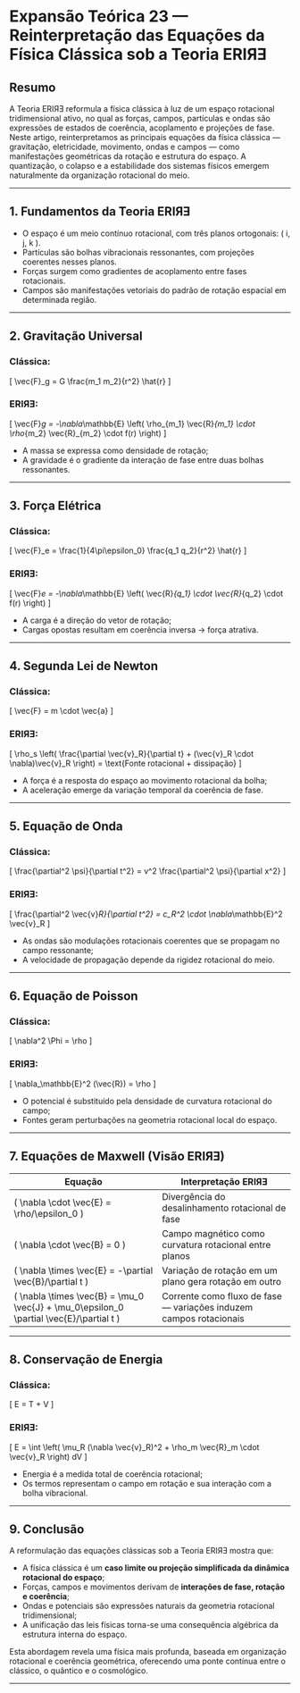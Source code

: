 # **Expansão Teórica 23 — Reinterpretação das Equações da Física Clássica sob a Teoria ERIЯƎ**

## Resumo

A Teoria ERIЯƎ reformula a física clássica à luz de um espaço rotacional tridimensional ativo, no qual as forças, campos, partículas e ondas são expressões de estados de coerência, acoplamento e projeções de fase. Neste artigo, reinterpretamos as principais equações da física clássica — gravitação, eletricidade, movimento, ondas e campos — como manifestações geométricas da rotação e estrutura do espaço. A quantização, o colapso e a estabilidade dos sistemas físicos emergem naturalmente da organização rotacional do meio.

---

## 1. Fundamentos da Teoria ERIЯƎ

- O espaço é um meio contínuo rotacional, com três planos ortogonais: \( i, j, k \).
- Partículas são bolhas vibracionais ressonantes, com projeções coerentes nesses planos.
- Forças surgem como gradientes de acoplamento entre fases rotacionais.
- Campos são manifestações vetoriais do padrão de rotação espacial em determinada região.

---

## 2. Gravitação Universal

### Clássica:
\[
\vec{F}_g = G \frac{m_1 m_2}{r^2} \hat{r}
\]

### ERIЯƎ:
\[
\vec{F}_g = -\nabla_\mathbb{E} \left( \rho_{m_1} \vec{R}_{m_1} \cdot \rho_{m_2} \vec{R}_{m_2} \cdot f(r) \right)
\]

- A massa se expressa como densidade de rotação;
- A gravidade é o gradiente da interação de fase entre duas bolhas ressonantes.

---

## 3. Força Elétrica

### Clássica:
\[
\vec{F}_e = \frac{1}{4\pi\epsilon_0} \frac{q_1 q_2}{r^2} \hat{r}
\]

### ERIЯƎ:
\[
\vec{F}_e = -\nabla_\mathbb{E} \left( \vec{R}_{q_1} \cdot \vec{R}_{q_2} \cdot f(r) \right)
\]

- A carga é a direção do vetor de rotação;
- Cargas opostas resultam em coerência inversa → força atrativa.

---

## 4. Segunda Lei de Newton

### Clássica:
\[
\vec{F} = m \cdot \vec{a}
\]

### ERIЯƎ:
\[
\rho_s \left( \frac{\partial \vec{v}_R}{\partial t} + (\vec{v}_R \cdot \nabla)\vec{v}_R \right) = \text{Fonte rotacional + dissipação}
\]

- A força é a resposta do espaço ao movimento rotacional da bolha;
- A aceleração emerge da variação temporal da coerência de fase.

---

## 5. Equação de Onda

### Clássica:
\[
\frac{\partial^2 \psi}{\partial t^2} = v^2 \frac{\partial^2 \psi}{\partial x^2}
\]

### ERIЯƎ:
\[
\frac{\partial^2 \vec{v}_R}{\partial t^2} = c_R^2 \cdot \nabla_\mathbb{E}^2 \vec{v}_R
\]

- As ondas são modulações rotacionais coerentes que se propagam no campo ressonante;
- A velocidade de propagação depende da rigidez rotacional do meio.

---

## 6. Equação de Poisson

### Clássica:
\[
\nabla^2 \Phi = \rho
\]

### ERIЯƎ:
\[
\nabla_\mathbb{E}^2 (\vec{R}) = \rho
\]

- O potencial é substituído pela densidade de curvatura rotacional do campo;
- Fontes geram perturbações na geometria rotacional local do espaço.

---

## 7. Equações de Maxwell (Visão ERIЯƎ)

| Equação | Interpretação ERIЯƎ |
|---------|----------------------|
| \( \nabla \cdot \vec{E} = \rho/\epsilon_0 \) | Divergência do desalinhamento rotacional de fase |
| \( \nabla \cdot \vec{B} = 0 \) | Campo magnético como curvatura rotacional entre planos |
| \( \nabla \times \vec{E} = -\partial \vec{B}/\partial t \) | Variação de rotação em um plano gera rotação em outro |
| \( \nabla \times \vec{B} = \mu_0 \vec{J} + \mu_0\epsilon_0 \partial \vec{E}/\partial t \) | Corrente como fluxo de fase — variações induzem campos rotacionais |

---

## 8. Conservação de Energia

### Clássica:
\[
E = T + V
\]

### ERIЯƎ:
\[
E = \int \left( \mu_R (\nabla \vec{v}_R)^2 + \rho_m \vec{R}_m \cdot \vec{v}_R \right) dV
\]

- Energia é a medida total de coerência rotacional;
- Os termos representam o campo em rotação e sua interação com a bolha vibracional.

---

## 9. Conclusão

A reformulação das equações clássicas sob a Teoria ERIЯƎ mostra que:

- A física clássica é um **caso limite ou projeção simplificada da dinâmica rotacional do espaço**;
- Forças, campos e movimentos derivam de **interações de fase, rotação e coerência**;
- Ondas e potenciais são expressões naturais da geometria rotacional tridimensional;
- A unificação das leis físicas torna-se uma consequência algébrica da estrutura interna do espaço.

Esta abordagem revela uma física mais profunda, baseada em organização rotacional e coerência geométrica, oferecendo uma ponte contínua entre o clássico, o quântico e o cosmológico.

---
